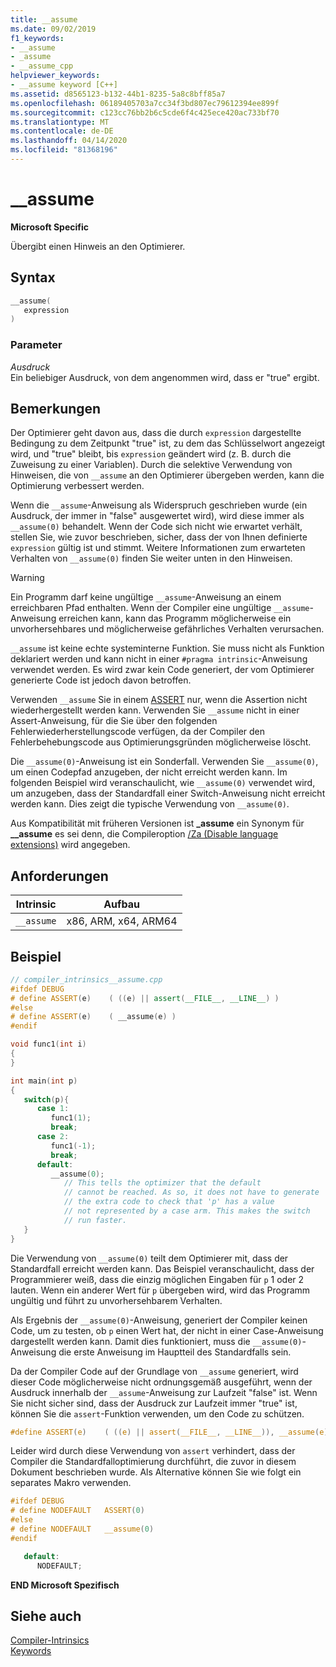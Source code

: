 ```yaml
---
title: __assume
ms.date: 09/02/2019
f1_keywords:
- __assume
- _assume
- __assume_cpp
helpviewer_keywords:
- __assume keyword [C++]
ms.assetid: d8565123-b132-44b1-8235-5a8c8bff85a7
ms.openlocfilehash: 06189405703a7cc34f3bd807ec79612394ee899f
ms.sourcegitcommit: c123cc76bb2b6c5cde6f4c425ece420ac733bf70
ms.translationtype: MT
ms.contentlocale: de-DE
ms.lasthandoff: 04/14/2020
ms.locfileid: "81368196"
---
```

# <a name="__assume"></a>__assume

**Microsoft Specific**

Übergibt einen Hinweis an den Optimierer.

## <a name="syntax"></a>Syntax

```C
__assume(
   expression
)
```

### <a name="parameters"></a>Parameter

*Ausdruck*\
Ein beliebiger Ausdruck, von dem angenommen wird, dass er "true" ergibt.

## <a name="remarks"></a>Bemerkungen

Der Optimierer geht davon aus, dass die durch `expression` dargestellte Bedingung zu dem Zeitpunkt "true" ist, zu dem das Schlüsselwort angezeigt wird, und "true" bleibt, bis `expression` geändert wird (z. B. durch die Zuweisung zu einer Variablen). Durch die selektive Verwendung von Hinweisen, die von `__assume` an den Optimierer übergeben werden, kann die Optimierung verbessert werden.

Wenn die `__assume`-Anweisung als Widerspruch geschrieben wurde (ein Ausdruck, der immer in "false" ausgewertet wird), wird diese immer als `__assume(0)` behandelt. Wenn der Code sich nicht wie erwartet verhält, stellen Sie, wie zuvor beschrieben, sicher, dass der von Ihnen definierte `expression` gültig ist und stimmt. Weitere Informationen zum erwarteten Verhalten von `__assume(0)` finden Sie weiter unten in den Hinweisen.

> [!WARNING]
> Ein Programm darf keine ungültige `__assume`-Anweisung an einem erreichbaren Pfad enthalten. Wenn der Compiler eine ungültige `__assume`-Anweisung erreichen kann, kann das Programm möglicherweise ein unvorhersehbares und möglicherweise gefährliches Verhalten verursachen.

`__assume` ist keine echte systeminterne Funktion. Sie muss nicht als Funktion deklariert werden und kann nicht in einer `#pragma intrinsic`-Anweisung verwendet werden. Es wird zwar kein Code generiert, der vom Optimierer generierte Code ist jedoch davon betroffen.

Verwenden `__assume` Sie in einem [ASSERT](../c-runtime-library/reference/assert-asserte-assert-expr-macros.md) nur, wenn die Assertion nicht wiederhergestellt werden kann. Verwenden Sie `__assume` nicht in einer Assert-Anweisung, für die Sie über den folgenden Fehlerwiederherstellungscode verfügen, da der Compiler den Fehlerbehebungscode aus Optimierungsgründen möglicherweise löscht.

Die `__assume(0)`-Anweisung ist ein Sonderfall. Verwenden Sie `__assume(0)`, um einen Codepfad anzugeben, der nicht erreicht werden kann. Im folgenden Beispiel wird veranschaulicht, wie `__assume(0)` verwendet wird, um anzugeben, dass der Standardfall einer Switch-Anweisung nicht erreicht werden kann. Dies zeigt die typische Verwendung von `__assume(0)`.

Aus Kompatibilität mit früheren Versionen ist **_assume** ein Synonym für **__assume** es sei denn, die Compileroption [/Za \(Disable language extensions)](../build/reference/za-ze-disable-language-extensions.md) wird angegeben.

## <a name="requirements"></a>Anforderungen

|Intrinsic|Aufbau|
|---------------|------------------|
|`__assume`|x86, ARM, x64, ARM64|

## <a name="example"></a>Beispiel

```cpp
// compiler_intrinsics__assume.cpp
#ifdef DEBUG
# define ASSERT(e)    ( ((e) || assert(__FILE__, __LINE__) )
#else
# define ASSERT(e)    ( __assume(e) )
#endif

void func1(int i)
{
}

int main(int p)
{
   switch(p){
      case 1:
         func1(1);
         break;
      case 2:
         func1(-1);
         break;
      default:
         __assume(0);
            // This tells the optimizer that the default
            // cannot be reached. As so, it does not have to generate
            // the extra code to check that 'p' has a value
            // not represented by a case arm. This makes the switch
            // run faster.
   }
}
```

Die Verwendung von `__assume(0)` teilt dem Optimierer mit, dass der Standardfall erreicht werden kann. Das Beispiel veranschaulicht, dass der Programmierer weiß, dass die einzig möglichen Eingaben für `p` 1 oder 2 lauten. Wenn ein anderer Wert für `p` übergeben wird, wird das Programm ungültig und führt zu unvorhersehbarem Verhalten.

Als Ergebnis der `__assume(0)`-Anweisung, generiert der Compiler keinen Code, um zu testen, ob `p` einen Wert hat, der nicht in einer Case-Anweisung dargestellt werden kann. Damit dies funktioniert, muss die `__assume(0)`-Anweisung die erste Anweisung im Hauptteil des Standardfalls sein.

Da der Compiler Code auf der Grundlage von `__assume` generiert, wird dieser Code möglicherweise nicht ordnungsgemäß ausgeführt, wenn der Ausdruck innerhalb der `__assume`-Anweisung zur Laufzeit "false" ist. Wenn Sie nicht sicher sind, dass der Ausdruck zur Laufzeit immer "true" ist, können Sie die `assert`-Funktion verwenden, um den Code zu schützen.

```C
#define ASSERT(e)    ( ((e) || assert(__FILE__, __LINE__)), __assume(e) )
```

Leider wird durch diese Verwendung von `assert` verhindert, dass der Compiler die Standardfalloptimierung durchführt, die zuvor in diesem Dokument beschrieben wurde. Als Alternative können Sie wie folgt ein separates Makro verwenden.

```C
#ifdef DEBUG
# define NODEFAULT   ASSERT(0)
#else
# define NODEFAULT   __assume(0)
#endif

   default:
      NODEFAULT;
```

**END Microsoft Spezifisch**

## <a name="see-also"></a>Siehe auch

[Compiler-Intrinsics](../intrinsics/compiler-intrinsics.md)\
[Keywords](../cpp/keywords-cpp.md)
